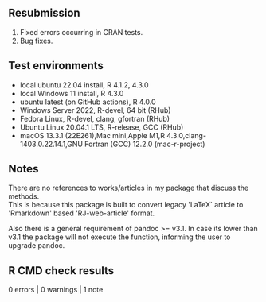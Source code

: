 ## Resubmission 
1. Fixed errors occurring in CRAN tests.
2. Bug fixes.

## Test environments
* local ubuntu 22.04 install, R 4.1.2, 4.3.0
* local Windows 11   install, R 4.3.0
* ubuntu latest (on GitHub actions), R 4.0.0
* Windows Server 2022, R-devel, 64 bit (RHub)
* Fedora Linux, R-devel, clang, gfortran (RHub)
* Ubuntu Linux 20.04.1 LTS, R-release, GCC (RHub)
* macOS 13.3.1 (22E261),Mac mini,Apple M1,R 4.3.0,clang-1403.0.22.14.1,GNU Fortran (GCC) 12.2.0 (mac-r-project) 

## Notes
There are no references to works/articles in my package that discuss the methods.  
This is because this package is built to convert legacy 'LaTeX` article to 
'Rmarkdown' based 'RJ-web-article' format.

Also there is a general requirement of pandoc >= v3.1. In case its lower than v3.1
the package will not execute the function, informing the user to upgrade pandoc.

## R CMD check results

0 errors | 0 warnings | 1 note


